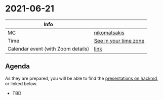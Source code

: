 # 2021-06-21

| Info | |
| --- | --- |
| MC | [nikomatsakis] |
| Time | [See in your time zone](https://everytimezone.com/s/0b504718) |
| Calendar event (with Zoom details) | [link](https://calendar.google.com/event?action=TEMPLATE&tmeid=MmNqaGg4Y3U1c3IzMXNrdHY3bWYydmwzZm8gN24wdnZvcWZlMGtibms2aTA0dWl1NTJ0MzBAZw&tmsrc=7n0vvoqfe0kbnk6i04uiu52t30%40group.calendar.google.com) |

## Agenda

As they are prepared, you will be able to find the [presentations on hackmd](https://hackmd.io/@rust-ctcft?tags=%5B%222021-07-19%22%5D), or linked below.

* TBD


[CTCFT Calendar]: https://calendar.google.com/calendar/embed?src=7n0vvoqfe0kbnk6i04uiu52t30%40group.calendar.google.com&ctz=America%2FNew_York
[nikomatsakis]: https://github.com/nikomatsakis/
[rylev]: https://github.com/rylev/
[m-ou-se]: https://github.com/m-ou-se/
[pnkfelix]: https://github.com/pnkfelix/
[wesleywiser]: https://github.com/wesleywiser/
[yaahc]: https://github.com/yaahc/
[tmandry]: https://github.com/tmandry/
[Eliza (hawkw)]: https://github.com/hawkw